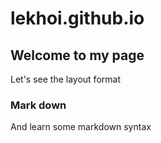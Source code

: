 # lekhoi.github.io

## Welcome to my page

Let's see the layout format

### Mark down

And learn some markdown syntax
